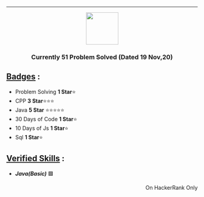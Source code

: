 ***
<p align="center">
    <a href="https://www.hackerrank.com/NinzaRJ01">
        <img height=85 src="https://d3keuzeb2crhkn.cloudfront.net/hackerrank/assets/styleguide/logo_wordmark-f5c5eb61ab0a154c3ed9eda24d0b9e31.svg">
    </a>
</p>
<h3 align="center">Currently 51 Problem Solved (Dated 19 Nov,20) </h3>

## <ins>Badges</ins> :

- Problem Solving  **1 Star**⭐
- CPP **3 Star**⭐⭐⭐
- Java **5 Star** ⭐⭐⭐⭐⭐
- 30 Days of Code **1 Star**⭐
- 10 Days of Js **1 Star**⭐
- Sql **1 Star**⭐

## <ins> Verified Skills</ins>  :
- _**Java(Basic)**_ 🟩


<p align="right"> On HackerRank Only</p>
